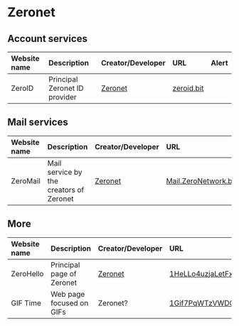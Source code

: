 # Zeronet
## Account services
|Website name|Description|Creator/Developer|URL|Alert|
|:-|:-|:-|:-|:-|
|ZeroID|Principal Zeronet ID provider|[Zeronet](https://zeronet.io)|[zeroid.bit](http://localhost:43110/zeroid.bit)||
## Mail services
|Website name|Description|Creator/Developer|URL|Alert|
|:-|:-|:-|:-|:-|
|ZeroMail|Mail service by the creators of Zeronet|[Zeronet](https://zeronet.io)|[Mail.ZeroNetwork.bit](http://localhost:43110/Mail.ZeroNetwork.bit)||
## More
|Website name|Description|Creator/Developer|URL|Alert|
|:-|:-|:-|:-|:-|
|ZeroHello|Principal page of Zeronet|[Zeronet](https://zeronet.io)|[1HeLLo4uzjaLetFx6NH3PMwFP3qbRbTf3D](http://localhost:43110/1HeLLo4uzjaLetFx6NH3PMwFP3qbRbTf3D)||
|GIF Time|Web page focused on GIFs|Zeronet?|[1Gif7PqWTzVWDQ42Mo7np3zXmGAo3DXc7h](http://localhost:43110/1Gif7PqWTzVWDQ42Mo7np3zXmGAo3DXc7h)|Haves [NSFW](https://en.wikipedia.org/wiki/NSFW) section|
